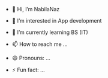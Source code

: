 - 👋 Hi, I’m NabilaNaz
- 👀 I’m interested in App development
- 🌱 I’m currently learning BS (IT)
- 📫 How to reach me ...
  
- 😄 Pronouns: ...
- ⚡ Fun fact: ...

<!---
Nab-ux/Nab-ux is a ✨ special ✨ repository because its `README.md` (this file) appears on your GitHub profile.
You can click the Preview link to take a look at your changes.
--->
